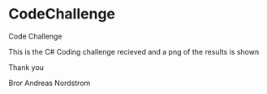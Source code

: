 # CodeChallenge
Code Challenge


This is the C# Coding challenge recieved and a png of the results is shown

Thank you

Bror Andreas Nordstrom
